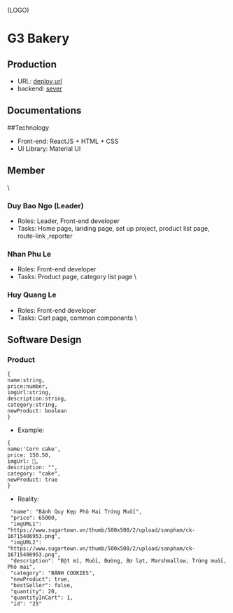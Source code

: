 (LOGO)

# G3 Bakery 
## Production
- URL: [deploy url](https://web75-g3bakery.onrender.com)
- backend: [sever](https://backendtestdn.onrender.com)

## Documentations

##Technology
- Front-end: ReactJS + HTML + CSS
- UI Library: Material UI

## Member 
\
### Duy Bao Ngo (Leader)
- Roles: Leader, Front-end developer
- Tasks: Home page, landing page, set up project, product list page,  route-link ,reporter

### Nhan Phu Le
- Roles: Front-end developer
- Tasks: Product page, category list page
\
### Huy Quang Le
- Roles: Front-end developer
- Tasks: Cart page, common components
\
## Software Design
### Product
~~~
{
name:string,
price:number,
imgUrl:string,
description:string,
category:string,
newProduct: boolean
}
~~~
- Example:
~~~
{
name:'Corn cake',
price: 150.50,
imgUrl: 🔗,
description: "",
category: "cake",
newProduct: true
}
~~~
- Reality:
~~~
 "name": "Bánh Quy Kẹp Phô Mai Trứng Muối",
 "price": 65000,
 "imgURL1": "https://www.sugartown.vn/thumb/500x500/2/upload/sanpham/ck-16715406953.png",
 "imgURL2": "https://www.sugartown.vn/thumb/500x500/2/upload/sanpham/ck-16715406953.png",
 "description": "Bột mì, Muối, Đường, Bơ lạt, Marshmallow, Trứng muối, Phô mai",
 "category": "BÁNH COOKIES",
 "newProduct": true,
 "bestSeller": false,
 "quantity": 20,
 "quantityInCart": 1,
 "id": "25"
